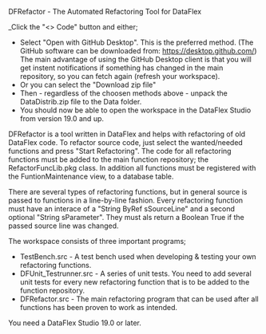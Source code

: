 DFRefactor - The Automated Refactoring Tool for DataFlex

_Click the "<> Code" button and either;
- Select "Open with GitHub Desktop". This is the preferred method. (The GitHub software can be downloaded from: https://desktop.github.com/) The main advantage of using the GitHub Desktop client is that you will get instent notifications if something has changed in the main repository, so you can fetch again (refresh your workspace).
- Or you can select the "Download zip file"
- Then - regardless of the choosen methods above - unpack the DataDistrib.zip file to the Data folder.
- You should now be able to open the workspace in the DataFlex Studio from version 19.0 and up.

DFRefactor is a tool written in DataFlex and helps with refactoring of old DataFlex code. To refactor source code, just select the wanted/needed functions and press "Start Refactoring". The code for all refactoring functions must be added to the main function repository; the RefactorFuncLib.pkg class. In addition all functions must be registered with the FuntionMaintenance view, to a database table.

There are several types of refactoring functions, but in general source is passed to functions in a line-by-line fashion. Every refactoring function must have an interace of a "String ByRef sSourceLine" and a second optional "String sParameter". They must als return a Boolean True if the passed source line was changed.

The workspace consists of three important programs;
- TestBench.src - A test bench used when developing & testing your own refactoring functions.
- DFUnit_Testrunner.src - A series of unit tests. You need to add several unit tests for every new refactoring function that is to be added to the function repository.
- DFRefactor.src - The main refactoring program that can be used after all functions has been proven to work as intended.

You need a DataFlex Studio 19.0 or later.
